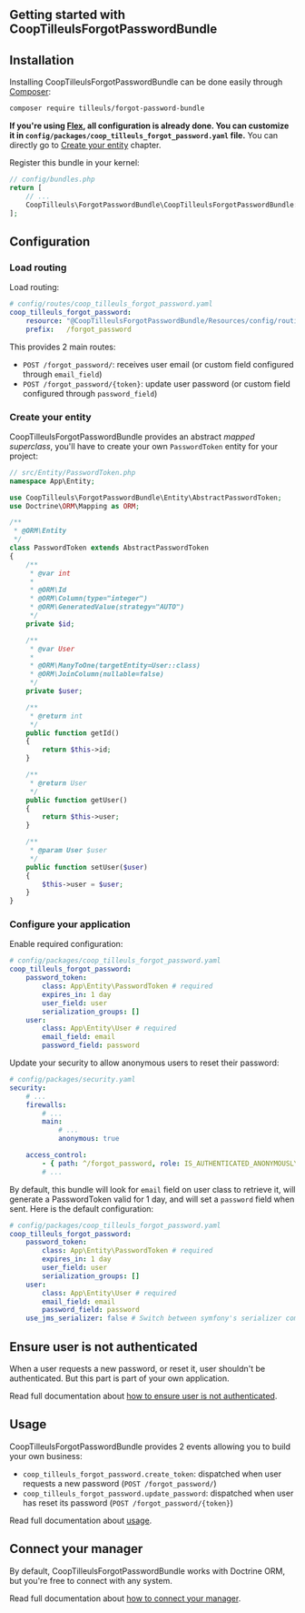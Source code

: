 Getting started with CoopTilleulsForgotPasswordBundle
-----------------------------------------------------

## Installation

Installing CoopTilleulsForgotPasswordBundle can be done easily through [Composer](https://getcomposer.org/):

```bash
composer require tilleuls/forgot-password-bundle
```

**If you're using [Flex](https://github.com/symfony/flex), all configuration is already done. You can customize it in
`config/packages/coop_tilleuls_forgot_password.yaml` file.** You can directly go to
[Create your entity](#create-your-entity) chapter.

Register this bundle in your kernel:

```php
// config/bundles.php
return [
    // ...
    CoopTilleuls\ForgotPasswordBundle\CoopTilleulsForgotPasswordBundle::class => ['all' => true],
];
```

## Configuration

### Load routing

Load routing:

```yml
# config/routes/coop_tilleuls_forgot_password.yaml
coop_tilleuls_forgot_password:
    resource: "@CoopTilleulsForgotPasswordBundle/Resources/config/routing.xml"
    prefix:   /forgot_password
```

This provides 2 main routes:
- `POST /forgot_password/`: receives user email (or custom field configured through `email_field`)
- `POST /forgot_password/{token}`: update user password (or custom field configured through `password_field`)

### Create your entity

CoopTilleulsForgotPasswordBundle provides an abstract _mapped superclass_, you'll have to create your own
`PasswordToken` entity for your project:

```php
// src/Entity/PasswordToken.php
namespace App\Entity;

use CoopTilleuls\ForgotPasswordBundle\Entity\AbstractPasswordToken;
use Doctrine\ORM\Mapping as ORM;

/**
 * @ORM\Entity
 */
class PasswordToken extends AbstractPasswordToken
{
    /**
     * @var int
     *
     * @ORM\Id
     * @ORM\Column(type="integer")
     * @ORM\GeneratedValue(strategy="AUTO")
     */
    private $id;

    /**
     * @var User
     *
     * @ORM\ManyToOne(targetEntity=User::class)
     * @ORM\JoinColumn(nullable=false)
     */
    private $user;

    /**
     * @return int
     */
    public function getId()
    {
        return $this->id;
    }

    /**
     * @return User
     */
    public function getUser()
    {
        return $this->user;
    }

    /**
     * @param User $user
     */
    public function setUser($user)
    {
        $this->user = $user;
    }
}
```

### Configure your application

Enable required configuration:

```yml
# config/packages/coop_tilleuls_forgot_password.yaml
coop_tilleuls_forgot_password:
    password_token:
        class: App\Entity\PasswordToken # required
        expires_in: 1 day
        user_field: user
        serialization_groups: []
    user:
        class: App\Entity\User # required
        email_field: email
        password_field: password
```

Update your security to allow anonymous users to reset their password:

```yml
# config/packages/security.yaml
security:
    # ...
    firewalls:
        # ...
        main:
            # ...
            anonymous: true

    access_control:
        - { path: ^/forgot_password, role: IS_AUTHENTICATED_ANONYMOUSLY }
        # ...
```

By default, this bundle will look for `email` field on user class to retrieve it, will generate a PasswordToken valid
for 1 day, and will set a `password` field when sent. Here is the default configuration:

```yml
# config/packages/coop_tilleuls_forgot_password.yaml
coop_tilleuls_forgot_password:
    password_token:
        class: App\Entity\PasswordToken # required
        expires_in: 1 day
        user_field: user
        serialization_groups: []
    user:
        class: App\Entity\User # required
        email_field: email
        password_field: password
    use_jms_serializer: false # Switch between symfony's serializer component or JMS Serializer
```

## Ensure user is not authenticated

When a user requests a new password, or reset it, user shouldn't be authenticated. But this part is part of your own
application.

Read full documentation about [how to ensure user is not authenticated](user_not_authenticated.md).

## Usage

CoopTilleulsForgotPasswordBundle provides 2 events allowing you to build your own business:
- `coop_tilleuls_forgot_password.create_token`: dispatched when user requests a new password (`POST /forgot_password/`)
- `coop_tilleuls_forgot_password.update_password`: dispatched when user has reset its password (`POST /forgot_password/{token}`)

Read full documentation about [usage](usage.md).

## Connect your manager

By default, CoopTilleulsForgotPasswordBundle works with Doctrine ORM, but you're free to connect with any system.

Read full documentation about [how to connect your manager](use_custom_manager.md).
